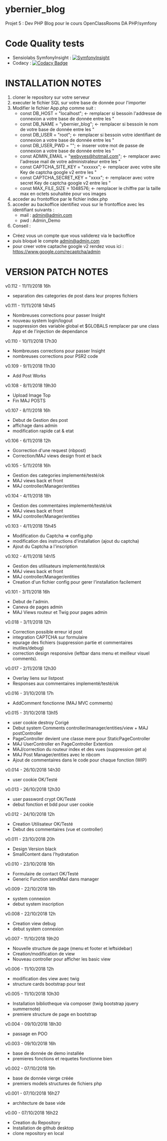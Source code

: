 # ybernier_blog
Projet 5 : Dev PHP Blog pour le cours OpenClassRooms DA PHP/symfony

# Code Quality tests
- Sensiolabs SymfonyInsight : [![SymfonyInsight](https://insight.symfony.com/projects/3e7f60d1-cc71-470c-9fb4-965c84f0a768/small.svg)](https://insight.symfony.com/projects/3e7f60d1-cc71-470c-9fb4-965c84f0a768)
- Codacy : [![Codacy Badge](https://api.codacy.com/project/badge/Grade/8aba3650df0441139de993e3d9ea2a0a)](https://www.codacy.com/app/webyves/ybernier_blog?utm_source=github.com&amp;utm_medium=referral&amp;utm_content=webyves/ybernier_blog&amp;utm_campaign=Badge_Grade)


# INSTALLATION NOTES

1) cloner le repository sur votre serveur
2) executer le fichier SQL sur votre base de donnée pour l'importer
3) Modifier le fichier App.php comme suit :
    - const DB_HOST = "localhost"; <- remplacer si bessoin l'addresse de connexion a votre base de donnée entre les "
    - const DB_NAME = "ybernier_blog"; <- remplacer si bessoin le nom de votre base de donnée entre les "
    - const DB_USER = "root"; <- remplacer si bessoin votre identifiant de connexion a votre base de donnée entre les "
    - const DB_USER_PWD = ""; <- inserer votre mot de passe de connexion a votre base de donnée entre les "
    - const ADMIN_EMAIL = "webyves@hotmail.com"; <- remplacer avec l'adresse mail de votre administrateur entre les "
    - const CAPTCHA_SITE_KEY = "xxxxxx"; <- remplacer avec votre site Key de captcha google v2 entre les "
    - const CAPTCHA_SECRET_KEY = "xxxx"; <- remplacer avec votre secret Key de captcha google v2 entre les "
    - const MAX_FILE_SIZE = 1048576; <- remplacer le chiffre par la taille max en octets souhaitée pour vos images
4) acceder au frontoffice par le fichier index.php
5) acceder au backoffice identifiez vous sur le frontoffice avec les identifiant suivants : 
    - mail : admin@admin.com
    - pwd : Admin_Demo
6) Conseil : 
- Créez vous un compte que vous validerez via le backoffice 
- puis bloqué le compte admin@admin.com
- pour creer votre captache google v2 rendez vous ici : https://www.google.com/recaptcha/admin


# VERSION PATCH NOTES 

v0.112 - 11/11/2018 16h
- separation des categories de post dans leur propres fichiers

v0.111 - 11/11/2018 14h45
- Nombreuses corrections pour passer Insight
- nouveau system login/logout
- suppression des variable global et $GLOBALS remplacer par une class App et de l'injection de dependance

v0.110 - 10/11/2018 17h30
- Nombreuses corrections pour passer Insight
- nombreuses corrections pour PSR2 code

v0.109 - 9/11/2018 11h30
- Add Post Works

v0.108 - 8/11/2018 19h30
- Upload Image Top
- Fin MAJ POSTS

v0.107 - 8/11/2018 16h
- Debut de Gestion des post
- affichage dans admin
- modification rapide cat & etat

v0.106 - 6/11/2018 12h
- Gcorrection d'une request (nbpost)
- Correction/MAJ views design front et back

v0.105 - 5/11/2018 16h
- Gestion des categories implementé/testé/ok
- MAJ views back et front
- MAJ controller/Manager/entities

v0.104 - 4/11/2018 18h
- Gestion des commentaires implementé/testé/ok
- MAJ views back et front
- MAJ controller/Manager/entities

v0.103 - 4/11/2018 15h45
- Modification du Captcha => config.php
- modification des instructions d'installation (ajout du captcha)
- Ajout du Captcha a l'inscription

v0.102 - 4/11/2018 14h15
- Gestion des utilisateurs implementé/testé/ok
- MAJ views back et front
- MAJ controller/Manager/entities
- Creation d'un fichier config pour gerer l'installation facilement

v0.101 - 3/11/2018 16h
- Debut de l'admin.
- Caneva de pages admin
- MAJ Views routeur et Twig pour pages admin

v0.018 - 3/11/2018 12h
- Correction possible erreur id post
- integration CAPTCHA sur formulaire
- epurage des fichiers (suppression partie et commentaires inutiles/debug)
- correction design responsive (leftbar dans menu et meilleur visuel comments).

v0.017 - 2/11/2018 12h30
- Overlay liens sur listpost
- Responses aux commentaires implementé/testé/ok

v0.016 - 31/10/2018 17h
- AddComment fonctionne (MAJ MVC comments)

v0.015 - 31/10/2018 13h15
- user cookie destroy Corigé
- Debut system Comments controller/manager/entities/view + MAJ postController
- PageController devient une classe mere pour StaticPageController
- MAJ UserController en PageController Extention
- MAJ/correction du routeur index et des vues (suppression get a) 
- MAJ Post Manager/entities avec le nbcom
- Ajout de commentaires dans le code pour chaque fonction (WIP)

v0.014 - 26/10/2018 14h30
- user cookie OK/Testé

v0.013 - 26/10/2018 12h30
- user password crypt OK/Testé
- debut fonction et bdd pour user cookie

v0.012 - 24/10/2018 12h
- Creation Utilisateur OK/Testé
- Debut des commentaires (vue et controller)

v0.011 - 23/10/2018 20h
- Design Version black 
- SmallContent dans l'hydratation

v0.010 - 23/10/2018 16h
- Formulaire de contact OK/Testé 
- Generic Function sendMail dans manager

v0.009 - 22/10/2018 18h
- system connexion
- debut system inscription

v0.008 - 22/10/2018 12h
- Creation view debug
- debut system connexion

v0.007 - 11/10/2018 19h20
- Nouvelle structure de page (menu et footer et leftsidebar)
- Creation/modification de view
- Nouveau controller pour afficher les basic view

v0.006 - 11/10/2018 12h
- modification des view avec twig
- structure cards bootstrap pour test

v0.005 - 11/10/2018 10h30
- Installation bibliotheque via composer (twig bootstrap jquery summernote)
- premiere structure de page en bootstrap

v0.004 - 09/10/2018 18h30
- passage en POO

v0.003 - 09/10/2018 16h
- base de donnée de demo installée
- premieres fonctions et requetes fonctionne bien

v0.002 - 07/10/2018 19h
- base de donnée vierge créée
- premiers models structures de fichiers php

v0.001 - 07/10/2018 16h27
- architecture de base vide

v0.00 - 07/10/2018 16h22
- Creation du Repository
- Installation de github desktop
- clone repository en local
